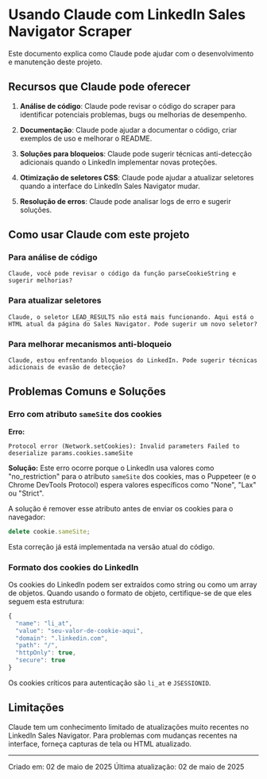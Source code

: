 # Usando Claude com LinkedIn Sales Navigator Scraper

Este documento explica como Claude pode ajudar com o desenvolvimento e manutenção deste projeto.

## Recursos que Claude pode oferecer

1. **Análise de código**: Claude pode revisar o código do scraper para identificar potenciais problemas, bugs ou melhorias de desempenho.

2. **Documentação**: Claude pode ajudar a documentar o código, criar exemplos de uso e melhorar o README.

3. **Soluções para bloqueios**: Claude pode sugerir técnicas anti-detecção adicionais quando o LinkedIn implementar novas proteções.

4. **Otimização de seletores CSS**: Claude pode ajudar a atualizar seletores quando a interface do LinkedIn Sales Navigator mudar.

5. **Resolução de erros**: Claude pode analisar logs de erro e sugerir soluções.

## Como usar Claude com este projeto

### Para análise de código
```
Claude, você pode revisar o código da função parseCookieString e sugerir melhorias?
```

### Para atualizar seletores
```
Claude, o seletor LEAD_RESULTS não está mais funcionando. Aqui está o HTML atual da página do Sales Navigator. Pode sugerir um novo seletor?
```

### Para melhorar mecanismos anti-bloqueio
```
Claude, estou enfrentando bloqueios do LinkedIn. Pode sugerir técnicas adicionais de evasão de detecção?
```

## Problemas Comuns e Soluções

### Erro com atributo `sameSite` dos cookies

**Erro:** 
```
Protocol error (Network.setCookies): Invalid parameters Failed to deserialize params.cookies.sameSite
```

**Solução:**
Este erro ocorre porque o LinkedIn usa valores como "no_restriction" para o atributo `sameSite` dos cookies, mas o Puppeteer (e o Chrome DevTools Protocol) espera valores específicos como "None", "Lax" ou "Strict".

A solução é remover esse atributo antes de enviar os cookies para o navegador:
```javascript
delete cookie.sameSite;
```

Esta correção já está implementada na versão atual do código.

### Formato dos cookies do LinkedIn

Os cookies do LinkedIn podem ser extraídos como string ou como um array de objetos. Quando usando o formato de objeto, certifique-se de que eles seguem esta estrutura:

```javascript
{
  "name": "li_at",
  "value": "seu-valor-de-cookie-aqui",
  "domain": ".linkedin.com",
  "path": "/",
  "httpOnly": true,
  "secure": true
}
```

Os cookies críticos para autenticação são `li_at` e `JSESSIONID`.

## Limitações

Claude tem um conhecimento limitado de atualizações muito recentes no LinkedIn Sales Navigator. Para problemas com mudanças recentes na interface, forneça capturas de tela ou HTML atualizado.

---

Criado em: 02 de maio de 2025
Última atualização: 02 de maio de 2025
